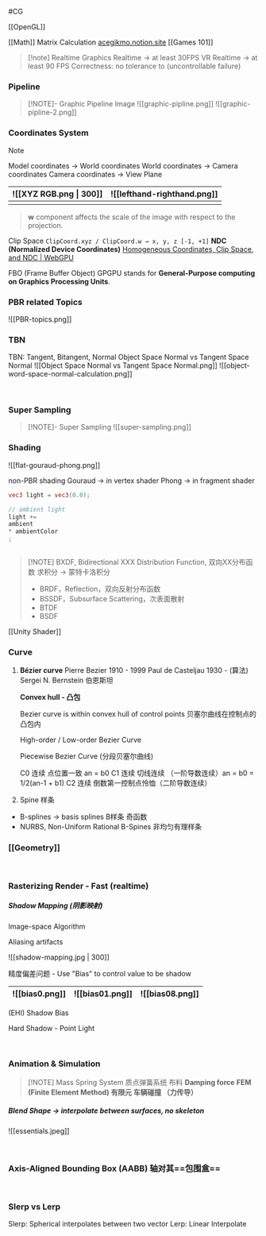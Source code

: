 #CG

[[OpenGL]]

[[Math]] Matrix Calculation
[acegikmo.notion.site](https://acegikmo.notion.site/Math-for-Game-Dev-1f3269e5af544ac9a8c92964a5f508c2)
[[Games 101]]

> [!note] Realtime Graphics
> Realtime → at least 30FPS
VR Realtime → at least 90 FPS
Correctness: no tolerance to (uncontrollable failure)

### Pipeline
> [!NOTE]- Graphic Pipeline Image
>![[graphic-pipline.png]]
>![[graphic-pipline-2.png]]

### Coordinates System

> [!NOTE]
> Model coordinates → World coordinates
World coordinates → Camera coordinates
Camera coordinates → View Plane

| ![[XYZ RGB.png \| 300]] | ![[lefthand-righthand.png]] |
| ----------------------- | --------------------------- |
|                         |                             |

> **w** component affects the scale of the image with respect to the projection.

Clip Space
`ClipCoord.xyz / ClipCoord.w → x, y, z [-1, +1]`
**NDC (Normalized Device Coordinates)**
[Homogeneous Coordinates, Clip Space, and NDC | WebGPU](https://carmencincotti.com/2022-05-02/homogeneous-coordinates-clip-space-ndc/)

FBO (Frame Buffer Object)
GPGPU stands for **General-Purpose computing on Graphics Processing Units**.

### PBR related Topics
![[PBR-topics.png]]

### TBN 
TBN: Tangent, Bitangent, Normal
Object Space Normal vs Tangent Space Normal
![[Object Space Normal vs Tangent Space Normal.png]]
![[object-word-space-normal-calculation.png]]

<br>

### Super Sampling
> [!NOTE]- Super Sampling
>![[super-sampling.png]]

### Shading
![[flat-gouraud-phong.png]]

non-PBR shading
Gouraud → in vertex shader
Phong → in fragment shader

```glsl
vec3 light = vec3(0.0);

// ambient light
light += 
ambient
* ambientColor
;
```

``` glsl

```


> [!NOTE] BXDF, Bidirectional XXX Distribution Function, 双向XX分布函数
> 求积分 -> 蒙特卡洛积分
>-   BRDF，Reflection，双向反射分布函数
>-   BSSDF，Subsurface Scattering，次表面散射
>-   BTDF
>-   BSDF

[[Unity Shader]]

### Curve

1. **Bézier curve**
	Pierre Bezier 1910 - 1999
	Paul de Casteljau 1930 - (算法)
	Sergei N. Bernstein 伯恩斯坦

	**Convex hull - 凸包**
	
	Bezier curve is within convex hull of control points
	贝塞尔曲线在控制点的凸包内
	
	High-order / Low-order Bezier Curve
	
	Piecewise Bezier Curve (分段贝塞尔曲线)
	
	C0 连续 点位置一致 an = b0
	C1 连续 切线连续 （一阶导数连续）an = b0 = 1/2(an-1 + b1)
	C2 连续 倒数第一控制点怜恤（二阶导数连续）

2. Spine 样条
- B-splines -> basis splines B样条 奇函数
- NURBS, Non-Uniform Rational B-Spines 非均匀有理样条

### [[Geometry]]

<br>

### Rasterizing Render - Fast (realtime)

##### Shadow Mapping (阴影映射)

Image-space Algorithm

Aliasing artifacts

![[shadow-mapping.jpg | 300]]


精度偏差问题 - Use "Bias" to control value to be shadow

![[bias0.png]]|![[bias01.png]]|![[bias08.png]]
--|--|--
(EHI) Shadow Bias

Hard Shadow - Point Light

<br>

### Animation & Simulation

> [!NOTE] Mass Spring System 质点弹簧系统 布料
> **Damping force**
>**FEM (Finite Element Method) 有限元 车辆碰撞 （力传导）**

##### Blend Shape -> interpolate between surfaces, no skeleton

![[essentials.jpeg]]

<br>

### Axis-Aligned Bounding Box (AABB) 轴对其==包围盒==

<br>

### Slerp vs Lerp

Slerp: Spherical interpolates between two vector
Lerp: Linear Interpolate
